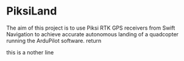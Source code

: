 # PiksiLand

The aim of this project is to use Piksi RTK GPS receivers from Swift Navigation to achieve accurate 
autonomous landing of a quadcopter running the ArduPilot software.  return

this is a nother line
 


	
